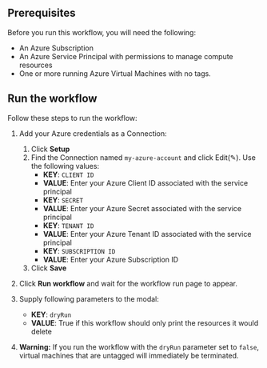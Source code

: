 ## Prerequisites

Before you run this workflow, you will need the following:
- An Azure Subscription
- An Azure Service Principal with permissions to manage compute resources
- One or more running Azure Virtual Machines with no tags. 

## Run the workflow

Follow these steps to run the workflow:
1. Add your Azure credentials as a Connection:
   1. Click **Setup**  
   2. Find the Connection named `my-azure-account` and click Edit(✎). Use the following values:  
      - **KEY**: `CLIENT ID`  
      - **VALUE**: Enter your Azure Client ID associated with the service principal  
      - **KEY**: `SECRET`  
      - **VALUE**: Enter your Azure Secret associated with the service principal  
      - **KEY**: `TENANT ID`  
      - **VALUE**: Enter your Azure Tenant ID associated with the service principal    
      - **KEY**: `SUBSCRIPTION ID`  
      - **VALUE**: Enter your Azure Subscription ID   
   3. Click **Save**  

2. Click **Run workflow** and wait for the workflow run page to appear.  
3. Supply following parameters to the modal:  
   - **KEY**: `dryRun`  
   - **VALUE**: True if this workflow should only print the resources it would delete  

4. **Warning:** If you run the workflow with the `dryRun` parameter set to
   `false`, virtual machines that are untagged will immediately be terminated.

